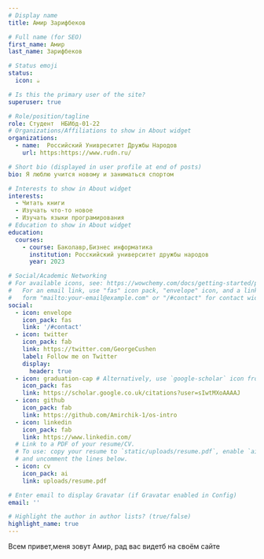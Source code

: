```yaml
---
# Display name
title: Амир Зарифбеков

# Full name (for SEO)
first_name: Амир
last_name: Зарифбеков

# Status emoji
status:
  icon: ☕️

# Is this the primary user of the site?
superuser: true

# Role/position/tagline
role: Студент  НБИбд-01-22
# Organizations/Affiliations to show in About widget
organizations:
  - name:  Российский Унивреситет Дружбы Народов
    url: https:https://www.rudn.ru/

# Short bio (displayed in user profile at end of posts)
bio: Я люблю учится новому и заниматься спортом

# Interests to show in About widget
interests:
  - Читать книги
  - Изучать что-то новое
  - Изучать языки програмирования
# Education to show in About widget
education: 
  courses:
    - course: Баколавр,Бизнес информатика
      institution: Росскийский университет дружбы народов
      year: 2023

# Social/Academic Networking
# For available icons, see: https://wowchemy.com/docs/getting-started/page-builder/#icons
#   For an email link, use "fas" icon pack, "envelope" icon, and a link in the
#   form "mailto:your-email@example.com" or "/#contact" for contact widget.
social:
  - icon: envelope
    icon_pack: fas
    link: '/#contact'
  - icon: twitter
    icon_pack: fab
    link: https://twitter.com/GeorgeCushen
    label: Follow me on Twitter
    display:
      header: true
  - icon: graduation-cap # Alternatively, use `google-scholar` icon from `ai` icon pack
    icon_pack: fas
    link: https://scholar.google.co.uk/citations?user=sIwtMXoAAAAJ
  - icon: github
    icon_pack: fab
    link: https://github.com/Amirchik-1/os-intro
  - icon: linkedin
    icon_pack: fab
    link: https://www.linkedin.com/
  # Link to a PDF of your resume/CV.
  # To use: copy your resume to `static/uploads/resume.pdf`, enable `ai` icons in `params.yaml`,
  # and uncomment the lines below.
  - icon: cv
    icon_pack: ai
    link: uploads/resume.pdf

# Enter email to display Gravatar (if Gravatar enabled in Config)
email: ''

# Highlight the author in author lists? (true/false)
highlight_name: true
---
```

Всем привет,меня зовут Амир, рад вас видетб на своём сайте 